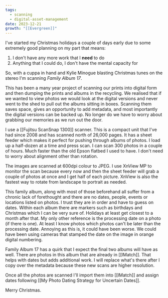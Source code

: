 ```yaml
---
tags:
  - scanning
  - digital-asset-management
date: 2023-12-21
growth: "[[Evergreen]]"
---
```

I've started my Christmas holidays a couple of days early due to some extremely good planning on my part that means:

1. I don't have any more work that I **need** to do
2. Anything that I could do, I don't have the mental capacity for

So, with a cuppa in hand and Kylie Minogue blasting Christmas tunes on the stereo I'm scanning *Family Album 17*.

This has been a many year project of scanning our prints into digital form and then dumping the prints and albums in the recycling. We realised that if we wanted to view photos we would look at the digital versions and never went to the shed to pull out the albums sitting in boxes. Scanning them saves space, gives an opportunity to add metadata, and most importantly the digital versions can be backed up. No longer do we have to worry about grabbing our memories as we run out the door.

I use a [[Fujitsu ScanSnap 1300]] scanner. This is a compact unit that I've had since 2008 and has scanned north of 26,000 pages. It has a sheet feeder which makes it perfect for pushing through albums of photos. I load up a half-dozen at a time and press scan. I can scan 300 photos in a couple of hours. Much faster than the old Epson flatbed I used to have. I don't need to worry about alignment other than rotation.

The images are scanned at 600dpi colour to JPEG. I use XnView MP to monitor the scan because every now and then the sheet feeder will grab a couple of photos at once and I get half of each picture. XnView is also the fastest way to rotate from landscape to portrait as needed.

This family album, along with most of those beforehand all suffer from a chronic lack of forethought and there are no dates, people, events or locations listed on photos. I trust they are in order and have to guess on dates. Within each album there are markers such as birthdays and Christmas which I can be very sure of. Holidays at least get closest to a month after that. My only other reference is the processing date on a photo (if there is one). At least I know photos which photos can't be later than the processing date. Annoying as this is, it could have been worse. We could have been using cameras that stamped the date on the image in orange digital numbering.

Family Album 17 has a quirk that I expect the final two albums will have as well. There are photos in this album that are already in [[IMatch]]. That helps with dates but adds additional work. I will replace what's there after I copy over the metadata because these new scans are higher resolution.

Once all the photos are scanned I'll import them into [[IMatch]] and assign dates following [[My Photo Dating Strategy for Uncertain Dates]].

Merry Christmas.